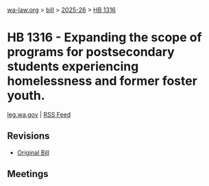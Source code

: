 [wa-law.org](/) > [bill](/bill/) > [2025-26](/bill/2025-26/) > [HB 1316](/bill/2025-26/hb/1316/)

# HB 1316 - Expanding the scope of programs for postsecondary students experiencing homelessness and former foster youth.
[leg.wa.gov](https://app.leg.wa.gov/billsummary?BillNumber=1316&Year=2025&Initiative=false) | [RSS Feed](./rss.xml)

## Revisions
* [Original Bill](1/)

## Meetings